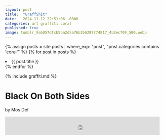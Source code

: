 ```yaml
---
layout: post
title:  "GraffShit"
date:   2024-11-12 22:51:06 -0800
categories: art graffiti coral
published: true
image: tumblr_9ab057dfcb5ba2d5a76b3b6287774817_4b2ec709_500.webp
---
```


{% assign posts = site.posts | where_exp: "post", "post.categories contains 'coral'" %}
{% for post in posts %}
  <li>{{ post.title }}</li>
{% endfor %}


{% include graffiti.md %}

# Black On Both Sides
by Mos Def
<iframe src="https://archive.org/embed/mos-def-black-on-both-sides" width="500" height="60" frameborder="0" webkitallowfullscreen="true" mozallowfullscreen="true" allowfullscreen></iframe>